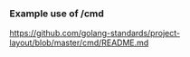 ### Example use of /cmd

https://github.com/golang-standards/project-layout/blob/master/cmd/README.md

